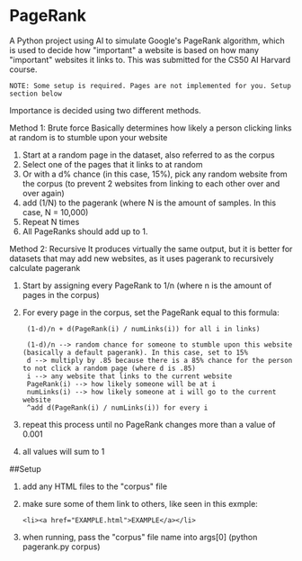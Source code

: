 # PageRank
A Python project using AI to simulate Google's PageRank algorithm, which is used to decide how "important" a website is based on how many "important" websites it links to. This was submitted for the CS50 AI Harvard course.

    NOTE: Some setup is required. Pages are not implemented for you. Setup section below

Importance is decided using two different methods.

Method 1: Brute force 
Basically determines how likely a person clicking links at random is to stumble upon your website
1. Start at a random page in the dataset, also referred to as the corpus
3. Select one of the pages that it links to at random
4. Or with a d% chance (in this case, 15%), pick any random website from the corpus (to prevent 2 websites from linking to each other over and over again)
5. add (1/N) to the pagerank (where N is the amount of samples. In this case, N = 10,000)
6. Repeat N times
7. All PageRanks should add up to 1.

Method 2: Recursive
It produces virtually the same output, but it is better for datasets that may add new websites, as it uses pagerank to recursively calculate pagerank
1. Start by assigning every PageRank to 1/n (where n is the amount of pages in the corpus)
2. For every page in the corpus, set the PageRank equal to this formula:

        (1-d)/n + d(PageRank(i) / numLinks(i)) for all i in links)

        (1-d)/n --> random chance for someone to stumble upon this website (basically a default pagerank). In this case, set to 15%
        d --> multiply by .85 because there is a 85% chance for the person to not click a random page (where d is .85)
        i --> any website that links to the current website
        PageRank(i) --> how likely someone will be at i
        numLinks(i) --> how likely someone at i will go to the current website
        ^add d(PageRank(i) / numLinks(i)) for every i 

4. repeat this process until no PageRank changes more than a value of 0.001

5. all values will sum to 1

##Setup
1. add any HTML files to the "corpus" file
2. make sure some of them link to others, like seen in this exmple:

       <li><a href="EXAMPLE.html">EXAMPLE</a></li>
3. when running, pass the "corpus" file name into args[0] (python pagerank.py corpus)
